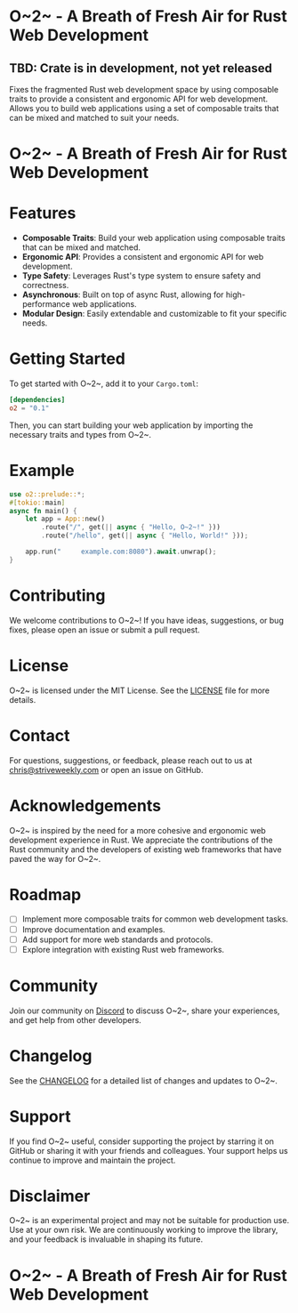 # O~2~ - A Breath of Fresh Air for Rust Web Development

## TBD: Crate is in development, not yet released


Fixes the fragmented Rust web development space by using composable traits to provide a consistent and ergonomic API for web development. Allows you to build web applications using a set of composable traits that can be mixed and matched to suit your needs.
# O~2~ - A Breath of Fresh Air for Rust Web Development
# Features
- **Composable Traits**: Build your web application using composable traits that can be mixed and matched.
- **Ergonomic API**: Provides a consistent and ergonomic API for web development.
- **Type Safety**: Leverages Rust's type system to ensure safety and correctness.
- **Asynchronous**: Built on top of async Rust, allowing for high-performance web applications.
- **Modular Design**: Easily extendable and customizable to fit your specific needs.
# Getting Started
To get started with O~2~, add it to your `Cargo.toml`:

```toml
[dependencies]
o2 = "0.1"
```

Then, you can start building your web application by importing the necessary traits and types from O~2~.
# Example
```rust
use o2::prelude::*;
#[tokio::main]
async fn main() {
    let app = App::new()
        .route("/", get(|| async { "Hello, O~2~!" }))
        .route("/hello", get(|| async { "Hello, World!" }));

    app.run("     example.com:8080").await.unwrap();
}
```
# Contributing
We welcome contributions to O~2~! If you have ideas, suggestions, or bug fixes, please open an issue or submit a pull request.
# License
O~2~ is licensed under the MIT License. See the [LICENSE](LICENSE) file for more details.
# Contact
For questions, suggestions, or feedback, please reach out to us at chris@striveweekly.com or open an issue on GitHub.
# Acknowledgements
O~2~ is inspired by the need for a more cohesive and ergonomic web development experience in Rust. We appreciate the contributions of the Rust community and the developers of existing web frameworks that have paved the way for O~2~.
# Roadmap
- [ ] Implement more composable traits for common web development tasks.
- [ ] Improve documentation and examples.
- [ ] Add support for more web standards and protocols.
- [ ] Explore integration with existing Rust web frameworks.
# Community
Join our community on [Discord](https://discord.gg/example) to discuss O~2~, share your experiences, and get help from other developers.
# Changelog
See the [CHANGELOG](CHANGELOG.md) for a detailed list of changes and updates to O~2~.
# Support
If you find O~2~ useful, consider supporting the project by starring it on GitHub or sharing it with your friends and colleagues. Your support helps us continue to improve and maintain the project.
# Disclaimer
O~2~ is an experimental project and may not be suitable for production use. Use at your own risk. We are continuously working to improve the library, and your feedback is invaluable in shaping its future.
# O~2~ - A Breath of Fresh Air for Rust Web Development

